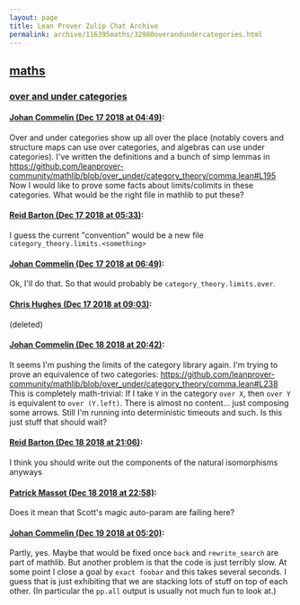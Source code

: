 ```yaml
---
layout: page
title: Lean Prover Zulip Chat Archive 
permalink: archive/116395maths/32980overandundercategories.html
---
```


## [maths](index.html)
### [over and under categories](32980overandundercategories.html)

#### [Johan Commelin (Dec 17 2018 at 04:49)](https://leanprover.zulipchat.com/#narrow/stream/116395-maths/topic/over%20and%20under%20categories/near/151910153):
Over and under categories show up all over the place (notably covers and structure maps can use over categories, and algebras can use under categories). I've written the definitions and a bunch of simp lemmas in https://github.com/leanprover-community/mathlib/blob/over_under/category_theory/comma.lean#L195
Now I would like to prove some facts about limits/colimits in these categories. What would be the right file in mathlib to put these?

#### [Reid Barton (Dec 17 2018 at 05:33)](https://leanprover.zulipchat.com/#narrow/stream/116395-maths/topic/over%20and%20under%20categories/near/151911457):
I guess the current "convention" would be a new file `category_theory.limits.<something>`

#### [Johan Commelin (Dec 17 2018 at 06:49)](https://leanprover.zulipchat.com/#narrow/stream/116395-maths/topic/over%20and%20under%20categories/near/152007049):
Ok, I'll do that. So that would probably be `category_theory.limits.over`.

#### [Chris Hughes (Dec 17 2018 at 09:03)](https://leanprover.zulipchat.com/#narrow/stream/116395-maths/topic/over%20and%20under%20categories/near/152011380):
(deleted)

#### [Johan Commelin (Dec 18 2018 at 20:42)](https://leanprover.zulipchat.com/#narrow/stream/116395-maths/topic/over%20and%20under%20categories/near/152132709):
It seems I'm pushing the limits of the category library again.
I'm trying to prove an equivalence of two categories: https://github.com/leanprover-community/mathlib/blob/over_under/category_theory/comma.lean#L238
This is completely math-trivial: If I take `Y` in the category `over X`, then `over Y` is equivalent to `over (Y.left)`. There is almost no content... just composing some arrows. Still I'm running into deterministic timeouts and such. Is this just stuff that should wait?

#### [Reid Barton (Dec 18 2018 at 21:06)](https://leanprover.zulipchat.com/#narrow/stream/116395-maths/topic/over%20and%20under%20categories/near/152134163):
I think you should write out the components of the natural isomorphisms anyways

#### [Patrick Massot (Dec 18 2018 at 22:58)](https://leanprover.zulipchat.com/#narrow/stream/116395-maths/topic/over%20and%20under%20categories/near/152141717):
Does it mean that Scott's magic auto-param are failing here?

#### [Johan Commelin (Dec 19 2018 at 05:20)](https://leanprover.zulipchat.com/#narrow/stream/116395-maths/topic/over%20and%20under%20categories/near/152158162):
Partly, yes. Maybe that would be fixed once `back` and `rewrite_search` are part of mathlib. But another problem is that the code is just terribly slow. At some point I close a goal by `exact foobar` and this takes several seconds. I guess that is just exhibiting that we are stacking lots of stuff on top of each other. (In particular the `pp.all` output is usually not much fun to look at.)

